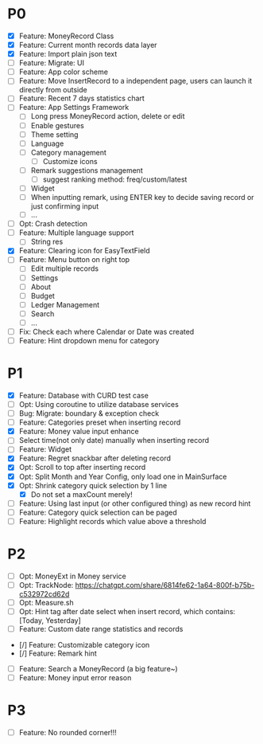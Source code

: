 # P0

- [x] Feature: MoneyRecord Class
- [x] Feature: Current month records data layer
- [x] Feature: Import plain json text
- [ ] Feature: Migrate: UI
- [ ] Feature: App color scheme
- [ ] Feature: Move InsertRecord to a independent page, users can launch it directly from
  outside
- [ ] Feature: Recent 7 days statistics chart
- [ ] Feature: App Settings Framework
    - [ ] Long press MoneyRecord action, delete or edit
    - [ ] Enable gestures
    - [ ] Theme setting
    - [ ] Language
    - [ ] Category management
        - [ ] Customize icons
    - [ ] Remark suggestions management
        - [ ] suggest ranking method: freq/custom/latest
    - [ ] Widget
    - [ ] When inputting remark, using ENTER key to decide saving record or just confirming input
    - [ ] ...
- [ ] Opt: Crash detection
- [ ] Feature: Multiple language support
    - [ ] String res
- [x] Feature: Clearing icon for EasyTextField
- [ ] Feature: Menu button on right top
    - [ ] Edit multiple records
    - [ ] Settings
    - [ ] About
    - [ ] Budget
    - [ ] Ledger Management
    - [ ] Search
    - [ ] ...
- [ ] Fix: Check each where Calendar or Date was created
- [ ] Feature: Hint dropdown menu for category

# P1

- [x] Feature: Database with CURD test case
- [ ] Opt: Using coroutine to utilize database services
- [ ] Bug: Migrate: boundary & exception check
- [ ] Feature: Categories preset when inserting record
- [x] Feature: Money value input enhance
- [ ] Select time(not only date) manually when inserting record
- [ ] Feature: Widget
- [x] Feature: Regret snackbar after deleting record
- [x] Opt: Scroll to top after inserting record
- [x] Opt: Split Month and Year Config, only load one in MainSurface
- [x] Opt: Shrink category quick selection by 1 line
    - [x] Do not set a maxCount merely!
- [ ] Feature: Using last input (or other configured thing) as new record hint
- [ ] Feature: Category quick selection can be paged
- [ ] Feature: Highlight records which value above a threshold

# P2

- [ ] Opt: MoneyExt in Money service
- [ ] Opt: TrackNode: https://chatgpt.com/share/6814fe62-1a64-800f-b75b-c532972cd62d
- [ ] Opt: Measure.sh
- [ ] Opt: Hint tag after date select when insert record, which contains: [Today, Yesterday]
- [ ] Feature: Custom date range statistics and records
- [/] Feature: Customizable category icon
- [/] Feature: Remark hint
- [ ] Feature: Search a MoneyRecord (a big feature~)
- [ ] Feature: Money input error reason

# P3

- [ ] Feature: No rounded corner!!!
